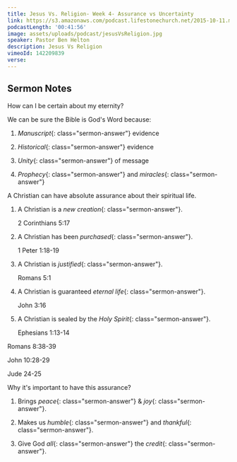 ```yaml
---
title: Jesus Vs. Religion- Week 4- Assurance vs Uncertainty
link: https://s3.amazonaws.com/podcast.lifestonechurch.net/2015-10-11.mp3
podcastLength: '00:41:56'
image: assets/uploads/podcast/jesusVsReligion.jpg
speaker: Pastor Ben Helton
description: Jesus Vs Religion
vimeoId: 142209839
verse:
---
```


## Sermon Notes

How can I be certain about my eternity?

We can be sure the Bible is God's Word because:

1. *Manuscript*{: class="sermon-answer"} evidence

1. *Historical*{: class="sermon-answer"} evidence

1. *Unity*{: class="sermon-answer"} of message

1. *Prophecy*{: class="sermon-answer"} and *miracles*{: class="sermon-answer"}

A Christian can have absolute assurance about their spiritual life.

1. A Christian is a *new creation*{: class="sermon-answer"}.

   2 Corinthians 5:17

1. A Christian has been *purchased*{: class="sermon-answer"}.

   1 Peter 1:18-19

1. A Christian is *justified*{: class="sermon-answer"}.

   Romans 5:1

1. A Christian is guaranteed *eternal life*{: class="sermon-answer"}.

   John 3:16

1. A Christian is sealed by the *Holy Spirit*{: class="sermon-answer"}.

   Ephesians 1:13-14

Romans 8:38-39

John 10:28-29

Jude 24-25

Why it's important to have this assurance?

1. Brings *peace*{: class="sermon-answer"} & *joy*{: class="sermon-answer"}.

1. Makes us *humble*{: class="sermon-answer"} and *thankful*{: class="sermon-answer"}.

1. Give God *all*{: class="sermon-answer"} the *credit*{: class="sermon-answer"}.

